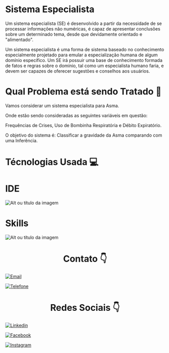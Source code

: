 <h1>Sistema Especialista</h1>

<p>Um sistema especialista (SE) é desenvolvido a
partir da necessidade de se processar informações
não numéricas, é capaz de apresentar conclusões
sobre um determinado tema, desde que
devidamente orientado e "alimentado".</p>

<p>Um sistema especialista é uma forma de sistema
baseado no conhecimento especialmente
projetado para emular a especialização humana de
algum domínio específico. Um SE irá possuir uma
base de conhecimento formada de fatos e regras
sobre o domínio, tal como um especialista humano
faria, e devem ser capazes de oferecer sugestões
e conselhos aos usuários.</p>

<h1> Qual Problema está sendo Tratado 🚧 </h1>

<p>Vamos considerar um sistema especialista para Asma.</p>
<p>Onde estão sendo consideradas as seguintes variáveis em questão:</p>
<p>Frequências de Crises, Uso de Bombinha Respiratória e Débito Expiratório.</p>
<p>O objetivo do sistema é: Classificar a gravidade da Asma comparando com uma Inferência.</p>

<h1> Técnologias Usada 💻 </h1>

<h1> IDE </h1>

![Alt ou título da imagem](https://img.shields.io/badge/RStudio-75AADB?style=for-the-badge&logo=RStudio&logoColor=white)

<h1> Skills </h1>

![Alt ou título da imagem](https://img.shields.io/badge/R-276DC3?style=for-the-badge&logo=r&logoColor=white)

<div style=text-align:center><h1>Contato 👇</h1></div>

[![Email](https://img.shields.io/badge/Gmail-D14836?style=for-the-badge&logo=gmail&logoColor=white)](edson.eduardoengbonelli@gmail.com) 

[![Telefone](https://img.shields.io/badge/WhatsApp-25D366?style=for-the-badge&logo=whatsapp&logoColor=white)](55+(19)9-8351-4369)

<div style=text-align:center><h1> Redes Sociais 👇</h1></div>

[![Linkedin](https://img.shields.io/badge/LinkedIn-0077B5?style=for-the-badge&logo=linkedin&logoColor=white)](https://www.linkedin.com/in/edsonbonelli/)

[![Facebook](https://img.shields.io/badge/Facebook-1877F2?style=for-the-badge&logo=facebook&logoColor=white)](https://www.facebook.com/edsonebonelli)

[![Instagram](https://img.shields.io/badge/Instagram-E4405F?style=for-the-badge&logo=instagram&logoColor=white)](https://www.instagram.com/ee.bonelli/)
